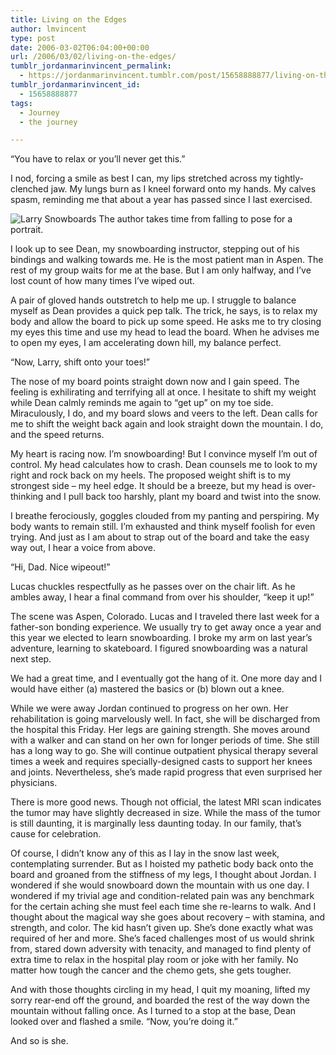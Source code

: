 ```yaml
---
title: Living on the Edges
author: lmvincent
type: post
date: 2006-03-02T06:04:00+00:00
url: /2006/03/02/living-on-the-edges/
tumblr_jordanmarinvincent_permalink:
  - https://jordanmarinvincent.tumblr.com/post/15658888877/living-on-the-edges
tumblr_jordanmarinvincent_id:
  - 15658888877
tags:
  - Journey
  - the journey

---
```

&ldquo;You have to relax or you&rsquo;ll never get this.&rdquo;

I nod, forcing a smile as best I can, my lips stretched across my tightly-clenched jaw. My lungs burn as I kneel forward onto my hands. My calves spasm, reminding me that about a year has passed since I last exercised.

<img src="https://jordanvincent.com/images/2006/03/lv_snow_success.jpg" alt="Larry Snowboards" class="alignnone size-full wp-image-88" />  
The author takes time from falling to pose for a portrait.

I look up to see Dean, my snowboarding instructor, stepping out of his bindings and walking towards me. He is the most patient man in Aspen. The rest of my group waits for me at the base. But I am only halfway, and I&rsquo;ve lost count of how many times I&rsquo;ve wiped out. <a name="more"></a>

A pair of gloved hands outstretch to help me up. I struggle to balance myself as Dean provides a quick pep talk. The trick, he says, is to relax my body and allow the board to pick up some speed. He asks me to try closing my eyes this time and use my head to lead the board. When he advises me to open my eyes, I am accelerating down hill, my balance perfect.

&ldquo;Now, Larry, shift onto your toes!&rdquo;

The nose of my board points straight down now and I gain speed. The feeling is exhilirating and terrifying all at once. I hesitate to shift my weight while Dean calmly reminds me again to &ldquo;get up&rdquo; on my toe side. Miraculously, I do, and my board slows and veers to the left. Dean calls for me to shift the weight back again and look straight down the mountain. I do, and the speed returns.

My heart is racing now. I&rsquo;m snowboarding! But I convince myself I&rsquo;m out of control. My head calculates how to crash. Dean counsels me to look to my right and rock back on my heels. The proposed weight shift is to my strongest side &ndash; my heel edge. It should be a breeze, but my head is over-thinking and I pull back too harshly, plant my board and twist into the snow.

I breathe ferociously, goggles clouded from my panting and perspiring. My body wants to remain still. I&rsquo;m exhausted and think myself foolish for even trying. And just as I am about to strap out of the board and take the easy way out, I hear a voice from above.

&ldquo;Hi, Dad. Nice wipeout!&rdquo;

Lucas chuckles respectfully as he passes over on the chair lift. As he ambles away, I hear a final command from over his shoulder, &ldquo;keep it up!&rdquo;

The scene was Aspen, Colorado. Lucas and I traveled there last week for a father-son bonding experience. We usually try to get away once a year and this year we elected to learn snowboarding. I broke my arm on last year&rsquo;s adventure, learning to skateboard. I figured snowboarding was a natural next step.

We had a great time, and I eventually got the hang of it. One more day and I would have either (a) mastered the basics or (b) blown out a knee.

While we were away Jordan continued to progress on her own. Her rehabilitation is going marvelously well. In fact, she will be discharged from the hospital this Friday. Her legs are gaining strength. She moves around with a walker and can stand on her own for longer periods of time. She still has a long way to go. She will continue outpatient physical therapy several times a week and requires specially-designed casts to support her knees and joints. Nevertheless, she&rsquo;s made rapid progress that even surprised her physicians.

There is more good news. Though not official, the latest MRI scan indicates the tumor may have slightly decreased in size. While the mass of the tumor is still daunting, it is marginally less daunting today. In our family, that&rsquo;s cause for celebration.

Of course, I didn&rsquo;t know any of this as I lay in the snow last week, contemplating surrender. But as I hoisted my pathetic body back onto the board and groaned from the stiffness of my legs, I thought about Jordan. I wondered if she would snowboard down the mountain with us one day. I wondered if my trivial age and condition-related pain was any benchmark for the certain aching she must feel each time she re-learns to walk. And I thought about the magical way she goes about recovery &ndash; with stamina, and strength, and color. The kid hasn&rsquo;t given up. She&rsquo;s done exactly what was required of her and more. She&rsquo;s faced challenges most of us would shrink from, stared down adversity with tenacity, and managed to find plenty of extra time to relax in the hospital play room or joke with her family. No matter how tough the cancer and the chemo gets, she gets tougher.

And with those thoughts circling in my head, I quit my moaning, lifted my sorry rear-end off the ground, and boarded the rest of the way down the mountain without falling once. As I turned to a stop at the base, Dean looked over and flashed a smile. &ldquo;Now, you&rsquo;re doing it.&rdquo;

And so is she.

<div class="blogger-post-footer">
  <img loading="lazy" width="1" height="1" src="https://blogger.googleusercontent.com/tracker/9039099668816362935-949910829239212843?l=jordansjourney2.blogspot.com" alt="" />
</div>